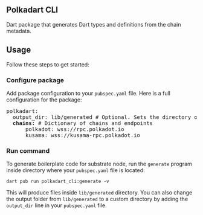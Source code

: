 <!--
---
title: Polkadart CLI
category: 6554f399f9c12600114b8cb8
---
-->

## Polkadart CLI

Dart package that generates Dart types and definitions from the chain metadata.

## Usage

Follow these steps to get started:

### Configure package

Add package configuration to your `pubspec.yaml` file. Here is a full configuration for the package:

<pre>
polkadart:
  output_dir: lib/generated # Optional. Sets the directory of generated files. Provided value should be a valid path on your system. Default: lib/generated
  <b>chains:</b> # Dictionary of chains and endpoints
      polkadot: wss://rpc.polkadot.io
      kusama: wss://kusama-rpc.polkadot.io
</pre>

### Run command

To generate boilerplate code for substrate node, run the `generate` program inside directory where your `pubspec.yaml` file is located:

    dart pub run polkadart_cli:generate -v

This will produce files inside `lib/generated` directory.
You can also change the output folder from `lib/generated` to a custom directory by adding the `output_dir` line in your `pubspec.yaml` file.
